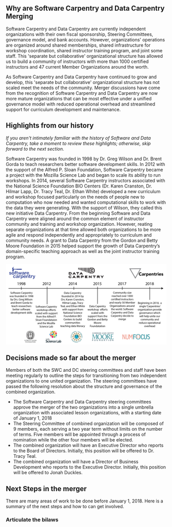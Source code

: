 ## Why are Software Carpentry and Data Carpentry Merging
Software Carpentry and Data Carpentry are currently independent organizations with their own fiscal sponsorship, Steering Committees, governance model, and bank accounts. However,   organizations' operations are organized around shared memberships, shared infrastructure for workshop coordination, shared instructor training program, and joint some staff. This 'separate but collaborative' organizational structure has allowed us to build a community of instructors with more than 1000 certified instructors and 47 current Member Organizations around the worth. 

As Software Carpentry and Data Carpentry have continued to grow and develop, this 'separate but collaborative' organizational structure has not scaled meet the needs of the community. Merger discussions have come from the recognition of Software Carpentry and Data Carpentry are now more mature organizations that can be most effective under a unified governance model with reduced operational overhead and streamlined support for curriculum development and maintenance. 

## Highlights from our history
*If you aren't intimately familiar with the history of Software and Data Carpentry, take a moment to review these highlights; otherwise, skip forward to the next section.*

Software Carpentry was founded in 1998 by Dr. Greg Wilson and Dr. Brent Gorda to teach researchers better software development skills. In 2012 with the support of the Alfred P. Sloan Foundation, Software Carpentry became a project with the Mozilla Science Lab and began to scale its ability to run workshops. In 2014, several Software Carpentry instructors associated with the National Science Foundation BIO Centers (Dr. Karen Cranston, Dr. Hilmar Lapp, Dr. Tracy Teal, Dr. Ethan White) developed a new curriculum and workshop focused particularly on the needs of people new to computation who now needed and wanted computational skills to work with the data they were generating. With the support of Wilson, they called this new initiative Data Carpentry. From the beginning Software and Data Carpentry were aligned around the common element of instructor community and training and workshop organization. However, reating separate organizations at that time allowed both organizations to be more agile and respond independently and appropriately to curriculum and community needs. A grant to Data Carpentry from the Gordon and Betty Moore Foundation in 2015 helped support the growth of Data Carpentry’s domain-specific teaching approach as well as the joint instructor training program. 

<img src="https://github.com/raynamharris/SWC_blogs/blob/master/SWCDChistory-01.png" width="800px" align="middle"/>


## Decisions made so far about the merger
Members of both the SWC and DC steering committees and staff have been meeting regularly to outline the steps for transitioning from two independent organizations to one united organization. The steering committees have passed the following resolution about the structure and governance of the combined organization. 
- The Software Carpentry and Data Carpentry steering committees approve the merger of the two organizations into a single umbrella organization with associated lesson organizations, with a starting date of January 1, 2018
- The Steering Committee of combined organization will be composed of 9 members, each serving a two year term without limits on the number of terms. Five members will be appointed through a process of nomination  while the other four members will be elected.
- The combined organization will have an Executive Director who reports to the Board of Directors. Initially, this position will be offered to Dr. Tracy Teal.
- The combined organization will have a Director of Business Development who reports to the Executive Director. Initially, this position will be offered to Jonah Duckles. 

## Next Steps in the merger
There are many areas of work to be done before January 1, 2018. Here is a summary of the next steps and how to can get involved. 

### Articulate the bilaws